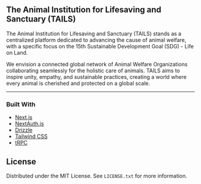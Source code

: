 <a name="readme-top"></a>

<!-- ABOUT THE PROJECT -->
## The Animal Institution for Lifesaving and Sanctuary (TAILS)

The Animal Institution for Lifesaving and Sanctuary (TAILS) stands as a centralized platform dedicated to advancing the cause of animal welfare, with a specific focus on the 15th Sustainable Development Goal (SDG) - Life on Land. 

We envision a connected global network of Animal Welfare Organizations collaborating seamlessly for the holistic care of animals. TAILS aims to inspire unity, empathy, and sustainable practices, creating a world where every animal is cherished and protected on a global scale.

---

### Built With

- [Next.js](https://nextjs.org)
- [NextAuth.js](https://next-auth.js.org)
- [Drizzle](https://orm.drizzle.team)
- [Tailwind CSS](https://tailwindcss.com)
- [tRPC](https://trpc.io)

<!-- LICENSE -->
## License

Distributed under the MIT License. See `LICENSE.txt` for more information.

